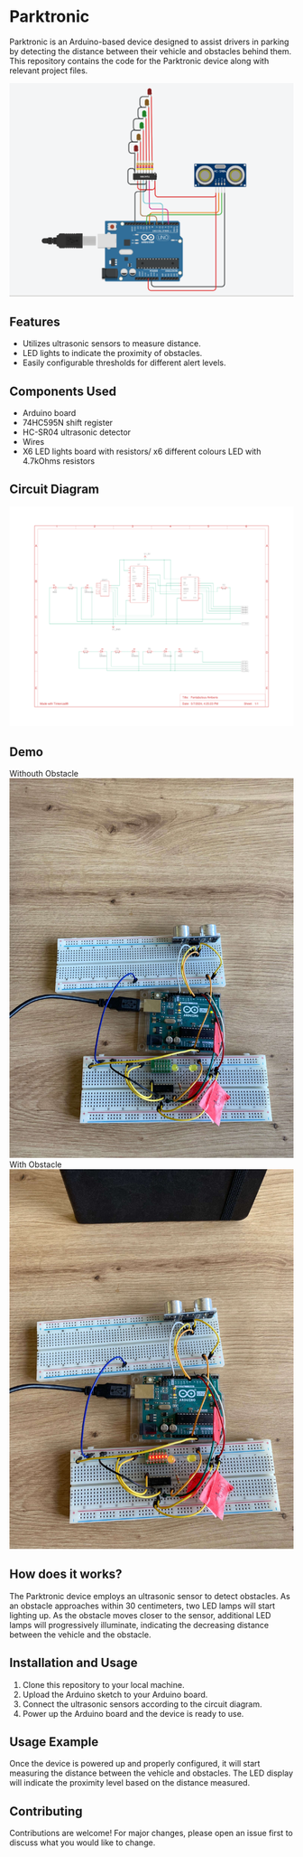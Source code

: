 # Parktronic

Parktronic is an Arduino-based device designed to assist drivers in parking by detecting the distance between their vehicle and obstacles behind them. This repository contains the code for the Parktronic device along with relevant project files.

![Parktronic Device](pics/Screenshot_2024-05-07_16_24_46.png)

## Features

- Utilizes ultrasonic sensors to measure distance.
- LED lights to indicate the proximity of obstacles.
- Easily configurable thresholds for different alert levels.

## Components Used

- Arduino board
- 74HC595N shift register
- HC-SR04 ultrasonic detector
- Wires
- X6 LED lights board with resistors/ x6 different colours LED with 4.7kOhms resistors

## Circuit Diagram

![Circuit Diagram](pics/Parktronic_device-1.png)


## Demo
Withouth Obstacle
![Parktronic Device Demo](pics/clear.jpeg)
With Obstacle
![Parktronic Device Demo](pics/obstacle.jpeg)

## How does it works?

The Parktronic device employs an ultrasonic sensor to detect obstacles. As an obstacle approaches within 30 centimeters, two LED lamps will start lighting up. As the obstacle moves closer to the sensor, additional LED lamps will progressively illuminate, indicating the decreasing distance between the vehicle and the obstacle.

## Installation and Usage

1. Clone this repository to your local machine.
2. Upload the Arduino sketch to your Arduino board.
3. Connect the ultrasonic sensors according to the circuit diagram.
4. Power up the Arduino board and the device is ready to use.

## Usage Example

Once the device is powered up and properly configured, it will start measuring the distance between the vehicle and obstacles. The LED display will indicate the proximity level based on the distance measured.



## Contributing

Contributions are welcome! For major changes, please open an issue first to discuss what you would like to change.


